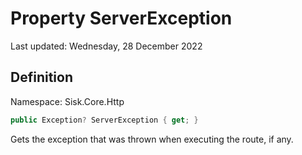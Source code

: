 # Property ServerException
Last updated: Wednesday, 28 December 2022

## Definition
Namespace: Sisk.Core.Http

```csharp
public Exception? ServerException { get; }
```

Gets the exception that was thrown when executing the route, if any.


